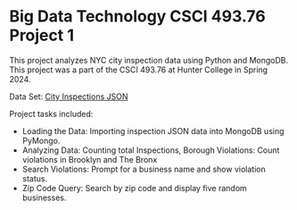 # Big Data Technology CSCI 493.76 Project 1

This project analyzes NYC city inspection data using Python and MongoDB. This project was a part of the CSCI 493.76 at Hunter College in Spring 2024. 

Data Set: [City Inspections JSON](https://github.com/ozlerhakan/mongodb-json-files/blob/master/datasets/city_inspections.json)

Project tasks included:
- Loading the Data: Importing inspection JSON data into MongoDB using PyMongo.
- Analyzing Data: Counting total Inspections, Borough Violations: Count violations in Brooklyn and The Bronx
- Search Violations: Prompt for a business name and show violation status.
- Zip Code Query: Search by zip code and display five random businesses.
